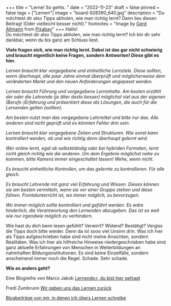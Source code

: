 +++
title = "Lerne! So gehts. "
date = "2022-11-23"
draft = false
pinned = false
tags = ["Lernen"]
image = "board-928390_640.jpg"
description = "Du möchtest dir also Tipps abholen, wie man richtig lernt? Dann lies diesen Beitrag! (Oder vielleicht besser nicht)."
footnotes = "Image by [Gerd Altmann](https://pixabay.com/users/geralt-9301/?utm_source=link-attribution&utm_medium=referral&utm_campaign=image&utm_content=928390) from [Pixabay](https://pixabay.com//?utm_source=link-attribution&utm_medium=referral&utm_campaign=image&utm_content=928390)"
+++
Hallo!\
Du möchtest dir also Tipps abholen, wie man richtig lernt? Ich bin dir sehr dankbar, wenn du bis ganz am Schluss liest. 

**Viele fragen sich, wie man richtig lernt. Dabei ist das gar nicht schwierig und braucht eigentlich keine Fragen, sondern Antworten! Diese gibt es hier.** 

*Lernen braucht klar vorgegebene und einheitliche Lernziele. Diese sollten, wenn überhaupt, alle paar Jahre einmal überprüft und möglicherweise dem veränderten Markt und den neuen Anforderungen angepasst werden.* 

*Lernen braucht Führung und vorgegebene Lerninhalte. Am besten erzählt der oder die Lehrende (je älter desto besser) möglichst viel aus der eigenen (Berufs-)Erfahrung und präsentiert diese als Lösungen, die auch für die Lernenden gelten (sollten).* 

*Am besten nutzt man das vorgegebene Lehrmittel und bitte nur das. Alle anderen sind nicht geprüft und es könnten Fehler drin sein.* 

*Lernen braucht klar vorgegebene Zeiten und Strukturen. Wie sonst kann kontrolliert werden, ob und wie richtig denn überhaupt gelernt wird.* 

*Wer online lernt, egal ob selbstständig oder bei hybriden Formaten, lernt nicht gleich richtig wie die anderen. Um dem Ergebnis möglichst nahe zu kommen, bitte Kamera immer eingeschaltet lassen! Wehe, wenn nicht.* 

*Es braucht einheitliche Kontrollen, um das gelernte zu kontrollieren. Für alle gleich.* 

*Es braucht Lehrende mit ganz viel Erfahrung und Wissen. Dieses können sie am besten vermitteln, wenn sie vor einer Gruppe stehen und diese führen. Frontalunterricht ist, wo immer möglich, zu bevorzugen.*

*Wo immer möglich sollte kontrolliert und geführt werden.  Es wäre hinderlich, die Verantwortung den Lernenden abzugeben. Das ist so weit wie nur irgendwie möglich zu verhindern.* 

Wie hast du dich beim lesen gefühlt? Verwirrt? Wütend? Bestätigt? Vergiss die Tipps doch bitte wieder. Denn da ist sooo viel Unsinn drin. Was ich hier als Tipps aufgeschrieben habe sind nicht meine Ansichten, sondern Realitäten. Was ich hier als hilfreiche Hinweise niedergeschrieben habe sind ganz aktuelle Erfahrungen von Menschen in Weiterbildungen an nahmhaften Bildungsinstitutionen. Es sind keine Einzelfälle, sondern anscheinend immer noch die Regel. Schade. Sehr schade. 

**Wie es anders geht?** 

Eine Blogreihe von Marco Jakob [Lernende:r, du bist hier gefragt](https://www.marcojakob.blog/lernender-du-bist-hier-gefragt/)

Fredi Zumbrunn [Wir geben uns das Lernen zurück](https://www.fredizumbrunn.ch/wir-geben-uns-das-lernen-zuruck/)

[Blogbeiträge von mir, in denen ich übers Lernen schreibe](https://www.bensblog.ch/tags/lernen/)
